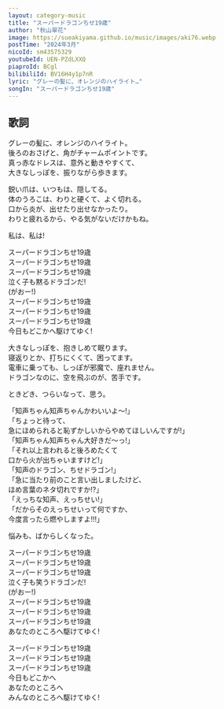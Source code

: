 ```yaml
---
layout: category-music
title: "スーパードラゴンちせ19歳"
author: "秋山翠花"
image: https://sueakiyama.github.io/music/images/aki76.webp
postTime: "2024年3月"
nicoId: sm43575329
youtubeId: UEN-PZdLXXQ 
piaproId: BCgl
bilibiliId: BV16H4y1p7nR
lyric: "グレーの髪に、オレンジのハイライト…"
songIn: "スーパードラゴンちせ19歳"
---
```


## 歌詞

グレーの髪に、オレンジのハイライト。  
後ろのおさげと、角がチャームポイントです。  
真っ赤なドレスは、意外と動きやすくて、  
大きなしっぽを、振りながら歩きます。

鋭い爪は、いつもは、隠してる。  
体のうろこは、わりと硬くて、よく切れる。  
口から炎が、出せたり出せなかったり。  
わりと疲れるから、やる気がないだけかもね。

私は、私は!

スーパードラゴンちせ19歳  
スーパードラゴンちせ19歳  
スーパードラゴンちせ19歳  
泣く子も黙るドラゴンだ!  
(がおー!)  
スーパードラゴンちせ19歳  
スーパードラゴンちせ19歳  
スーパードラゴンちせ19歳  
今日もどこかへ駆けてゆく!

大きなしっぽを、抱きしめて眠ります。  
寝返りとか、打ちにくくて、困ってます。  
電車に乗っても、しっぽが邪魔で、座れません。  
ドラゴンなのに、空を飛ぶのが、苦手です。  

ときどき、つらいなって、思う。

「知声ちゃん知声ちゃんかわいいよ～!」  
「ちょっと待って、  
急にほめられると恥ずかしいからやめてほしいんですが!」  
「知声ちゃん知声ちゃん大好きだ～っ!」  
「それ以上言われると後ろめたくて  
口から火が出ちゃいますけど!」  
「知声のドラゴン、ちせドラゴン!」  
「急に当たり前のこと言い出しましたけど、  
ほめ言葉のネタ切れですか!?」  
「えっちな知声、えっちせい!」  
「だからそのえっちせいって何ですか、  
今度言ったら燃やしますよ!!!」

悩みも、ばからしくなった。

スーパードラゴンちせ19歳  
スーパードラゴンちせ19歳  
スーパードラゴンちせ19歳  
泣く子も笑うドラゴンだ!  
(がおー!)  
スーパードラゴンちせ19歳  
スーパードラゴンちせ19歳  
スーパードラゴンちせ19歳  
あなたのところへ駆けてゆく!

スーパードラゴンちせ19歳  
スーパードラゴンちせ19歳  
スーパードラゴンちせ19歳  
今日もどこかへ  
あなたのところへ  
みんなのところへ駆けてゆく!
